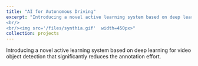 ```yaml
---
title: "AI for Autonomous Driving"
excerpt: "Introducing a novel active learning system based on deep learning for video object detection that significantly reduces the annotation effort.
<br/>
<br/><img src='/files/synthia.gif'  width=450px>"
collection: projects
---
```


Introducing a novel active learning system based on deep learning for video object detection that significantly reduces the annotation effort.
